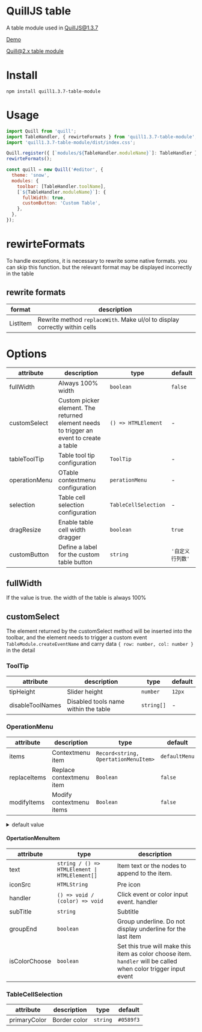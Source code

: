 # QuillJS table

A table module used in QuillJS@1.3.7

[Demo](https://zzxming.github.io/quill-table/demo/index.html)

[Quill@2.x table module](https://github.com/zzxming/quill-table-up)

# Install

```
npm install quill1.3.7-table-module
```

# Usage

```javascript
import Quill from 'quill';
import TableHandler, { rewirteFormats } from 'quill1.3.7-table-module';
import 'quill1.3.7-table-module/dist/index.css';

Quill.register({ [`modules/${TableHandler.moduleName}`]: TableHandler }, true);
rewirteFormats();

const quill = new Quill('#editor', {
  theme: 'snow',
  modules: {
    toolbar: [TableHandler.toolName],
    [`${TableHandler.moduleName}`]: {
      fullWidth: true,
      customButton: 'Custom Table',
    },
  },
});
```

# rewirteFormats

To handle exceptions, it is necessary to rewrite some native formats. you can skip this function. but the relevant format may be displayed incorrectly in the table

## rewrite formats

| format   | description                                                                |
| -------- | -------------------------------------------------------------------------- |
| ListItem | Rewrite method `replaceWith`. Make ul/ol to display correctly within cells |

# Options

| attribute     | description                                                                             | type                 | default          |
| ------------- | --------------------------------------------------------------------------------------- | -------------------- | ---------------- |
| fullWidth     | Always 100% width                                                                       | `boolean`            | `false`          |
| customSelect  | Custom picker element. The returned element needs to trigger an event to create a table | `() => HTMLElement`  | -                |
| tableToolTip  | Table tool tip configuration                                                            | `ToolTip`            | -                |
| operationMenu | OTable contextmenu configuration                                                        | `perationMenu`       | -                |
| selection     | Table cell selection configuration                                                      | `TableCellSelection` | -                |
| dragResize    | Enable table cell width dragger                                                         | `boolean`            | `true`           |
| customButton  | Define a label for the custom table button                                              | `string`             | `'自定义行列数'` |

## fullWidth

If the value is true. the width of the table is always 100%

## customSelect

The element returned by the customSelect method will be inserted into the toolbar, and the element needs to trigger a custom event `TableModule.createEventName` and carry data `{ row: number, col: number }` in the detail

### ToolTip

| attribute        | description                          | type       | default |
| ---------------- | ------------------------------------ | ---------- | ------- |
| tipHeight        | Slider height                        | `number`   | `12px`  |
| disableToolNames | Disabled tools name within the table | `string[]` | -       |

### OperationMenu

| attribute    | description              | type                                 | default       |
| ------------ | ------------------------ | ------------------------------------ | ------------- |
| items        | Contextmenu item         | `Record<string, OpertationMenuItem>` | `defaultMenu` |
| replaceItems | Replace contextmenu item | `Boolean`                            | `false`       |
| modifyItems  | Modify contextmenu items | `Boolean`                            | `false`       |

<details>
  <summary> default value </summary>

```js
const defaultMenu = {
  insertColumnLeft: {
    text: '在左侧插入一列',
    handler() {},
  },
  insertColumnRight: {
    text: '在右侧插入一列',
    handler() {},
  },
  insertRowTop: {
    text: '在上方插入一行',
    handler() {},
  },
  insertRowBottom: {
    text: '在下方插入一行',
    groupEnd: true,
    handler() {},
  },
  removeCol: {
    text: '删除所在列',
    handler() {},
  },
  removeRow: {
    text: '删除所在行',
    handler() {},
  },
  removeTable: {
    text: '删除表格',
    groupEnd: true,
    handler() {},
  },
  mergeCell: {
    text: '合并单元格',
    handler() {},
  },
  splitCell: {
    text: '拆分单元格',
    groupEnd: true,
    handler() {},
  },
  setBackgroundColor: {
    text: '设置背景颜色',
    isColorChoose: true,
    handler(color) {},
  },
  clearBackgroundColor: {
    text: '清除背景颜色',
    handler() {},
  },
  setBorderColor: {
    text: '设置边框颜色',
    isColorChoose: true,
    handler(color) {},
  },
  clearBorderColor: {
    text: '清除边框颜色',
    handler() {},
  },
};
```

</details>

#### OpertationMenuItem

| attribute     | type                                          | description                                                                                                     |
| ------------- | --------------------------------------------- | --------------------------------------------------------------------------------------------------------------- |
| text          | `string / () => HTMLElement \| HTMLElement[]` | Item text or the nodes to append to the item.                                                                   |
| iconSrc       | `HTMLString`                                  | Pre icon                                                                                                        |
| handler       | `() => void / (color) => void`                | Click event or color input event. handler                                                                       |
| subTitle      | `string`                                      | Subtitle                                                                                                        |
| groupEnd      | `boolean`                                     | Group underline. Do not display underline for the last item                                                     |
| isColorChoose | `boolean`                                     | Set this true will make this item as color choose item. `handler` will be called when color trigger input event |

### TableCellSelection

| attribute    | description  | type     | default   |
| ------------ | ------------ | -------- | --------- |
| primaryColor | Border color | `string` | `#0589f3` |
